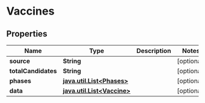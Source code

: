# Vaccines

## Properties
Name | Type | Description | Notes
------------ | ------------- | ------------- | -------------
**source** | **String** |  |  [optional]
**totalCandidates** | **String** |  |  [optional]
**phases** | [**java.util.List&lt;Phases&gt;**](Phases.md) |  |  [optional]
**data** | [**java.util.List&lt;Vaccine&gt;**](Vaccine.md) |  |  [optional]
